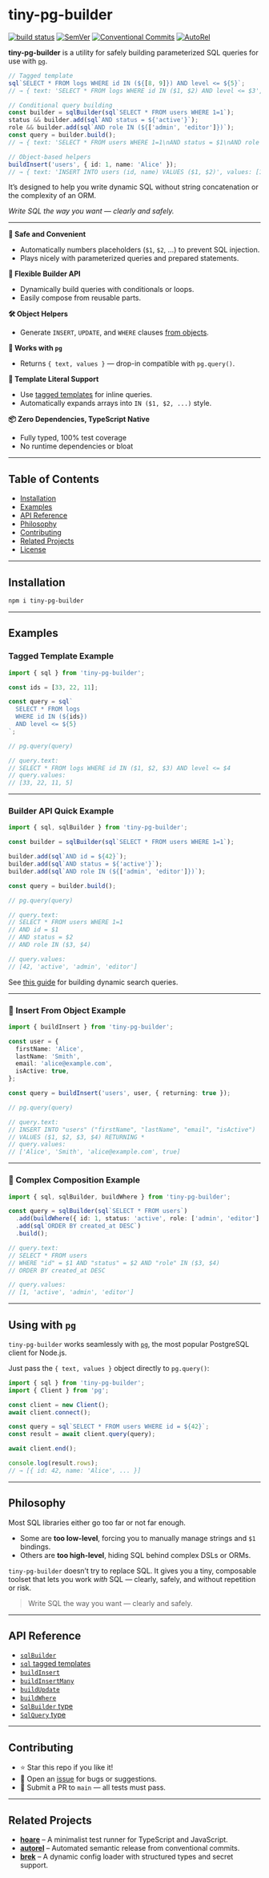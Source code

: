 # tiny-pg-builder

[![build status](https://github.com/mhweiner/tiny-pg-builder/actions/workflows/release.yml/badge.svg)](https://github.com/mhweiner/tiny-pg-builder/actions)
[![SemVer](https://img.shields.io/badge/SemVer-2.0.0-blue)]()
[![Conventional Commits](https://img.shields.io/badge/Conventional%20Commits-1.0.0-yellow.svg)](https://conventionalcommits.org)
[![AutoRel](https://img.shields.io/badge/v2-AutoRel?label=AutoRel&labelColor=0ab5fc&color=grey&link=https%3A%2F%2Fgithub.com%2Fmhweiner%2Fautorel)](https://github.com/mhweiner/autorel)

**tiny-pg-builder** is a utility for safely building parameterized SQL queries for use with [`pg`](https://github.com/brianc/node-postgres).

```ts
// Tagged template
sql`SELECT * FROM logs WHERE id IN (${[8, 9]}) AND level <= ${5}`;
// → { text: 'SELECT * FROM logs WHERE id IN ($1, $2) AND level <= $3', values: [8, 9, 5] }

// Conditional query building
const builder = sqlBuilder(sql`SELECT * FROM users WHERE 1=1`);
status && builder.add(sql`AND status = ${'active'}`);
role && builder.add(sql`AND role IN (${['admin', 'editor']})`);
const query = builder.build();
// → { text: 'SELECT * FROM users WHERE 1=1\nAND status = $1\nAND role IN ($2, $3)', values: ['active', 'admin', 'editor'] }

// Object-based helpers
buildInsert('users', { id: 1, name: 'Alice' });
// → { text: 'INSERT INTO users (id, name) VALUES ($1, $2)', values: [1, 'Alice'] }
```

It’s designed to help you write dynamic SQL without string concatenation or the complexity of an ORM.

_Write SQL the way you want — clearly and safely._

---

**🔐 Safe and Convenient**  
- Automatically numbers placeholders (`$1`, `$2`, …) to prevent SQL injection.  
- Plays nicely with parameterized queries and prepared statements.

**🧰 Flexible Builder API**  
- Dynamically build queries with conditionals or loops.  
- Easily compose from reusable parts.

**🛠️ Object Helpers**  
- Generate `INSERT`, `UPDATE`, and `WHERE` clauses [from objects](docs/api.md).

**🎯 Works with `pg`**  
- Returns `{ text, values }` — drop-in compatible with `pg.query()`.

**💬 Template Literal Support**  
- Use [tagged templates](#tagged-template-example) for inline queries.  
- Automatically expands arrays into `IN ($1, $2, ...)` style.

**📦 Zero Dependencies, TypeScript Native**  
- Fully typed, 100% test coverage  
- No runtime dependencies or bloat

---

## Table of Contents

- [Installation](#installation)
- [Examples](#examples)
- [API Reference](docs/api.md)
- [Philosophy](#philosophy)
- [Contributing](#contributing)
- [Related Projects](#related-projects)
- [License](#license)

---

## Installation

```bash
npm i tiny-pg-builder
```

---

## Examples

### Tagged Template Example

```ts
import { sql } from 'tiny-pg-builder';

const ids = [33, 22, 11];

const query = sql`
  SELECT * FROM logs
  WHERE id IN (${ids})
  AND level <= ${5}
`;

// pg.query(query)

// query.text:
// SELECT * FROM logs WHERE id IN ($1, $2, $3) AND level <= $4
// query.values:
// [33, 22, 11, 5]
```

---

### Builder API Quick Example

```ts
import { sql, sqlBuilder } from 'tiny-pg-builder';

const builder = sqlBuilder(sql`SELECT * FROM users WHERE 1=1`);

builder.add(sql`AND id = ${42}`);
builder.add(sql`AND status = ${'active'}`);
builder.add(sql`AND role IN (${['admin', 'editor']})`);

const query = builder.build();

// pg.query(query)

// query.text:
// SELECT * FROM users WHERE 1=1
// AND id = $1
// AND status = $2
// AND role IN ($3, $4)

// query.values:
// [42, 'active', 'admin', 'editor']
```

See [this guide](docs/dynamicSearchQueryExample.md) for building dynamic search queries.

---

### 📝 Insert From Object Example

```ts
import { buildInsert } from 'tiny-pg-builder';

const user = {
  firstName: 'Alice',
  lastName: 'Smith',
  email: 'alice@example.com',
  isActive: true,
};

const query = buildInsert('users', user, { returning: true });

// pg.query(query)

// query.text:
// INSERT INTO "users" ("firstName", "lastName", "email", "isActive")
// VALUES ($1, $2, $3, $4) RETURNING *
// query.values:
// ['Alice', 'Smith', 'alice@example.com', true]
```

---

### 🧩 Complex Composition Example

```ts
import { sql, sqlBuilder, buildWhere } from 'tiny-pg-builder';

const query = sqlBuilder(sql`SELECT * FROM users`)
  .add(buildWhere({ id: 1, status: 'active', role: ['admin', 'editor'] }))
  .add(sql`ORDER BY created_at DESC`)
  .build();

// query.text:
// SELECT * FROM users
// WHERE "id" = $1 AND "status" = $2 AND "role" IN ($3, $4)
// ORDER BY created_at DESC

// query.values:
// [1, 'active', 'admin', 'editor']
```

---

## Using with `pg`

`tiny-pg-builder` works seamlessly with [`pg`](https://github.com/brianc/node-postgres), the most popular PostgreSQL client for Node.js.

Just pass the `{ text, values }` object directly to `pg.query()`:

```ts
import { sql } from 'tiny-pg-builder';
import { Client } from 'pg';

const client = new Client();
await client.connect();

const query = sql`SELECT * FROM users WHERE id = ${42}`;
const result = await client.query(query);

await client.end();

console.log(result.rows);
// → [{ id: 42, name: 'Alice', ... }]
```

---

## Philosophy

Most SQL libraries either go too far or not far enough.

- Some are **too low-level**, forcing you to manually manage strings and `$1` bindings.
- Others are **too high-level**, hiding SQL behind complex DSLs or ORMs.

`tiny-pg-builder` doesn’t try to replace SQL. It gives you a tiny, composable toolset that lets you work *with* SQL — clearly, safely, and without repetition or risk.

> Write SQL the way you want — clearly and safely.

---

## API Reference

- [`sqlBuilder`](docs/api.md#sqlbuilder)
- [`sql` tagged templates](docs/api.md#sql)
- [`buildInsert`](docs/api.md#buildinsert)
- [`buildInsertMany`](docs/api.md#buildinsertmany)
- [`buildUpdate`](docs/api.md#buildupdate)
- [`buildWhere`](docs/api.md#buildwhere)
- [`SqlBuilder` type](docs/api.md#type-sqlbuilder)
- [`SqlQuery` type](docs/api.md#type-sqlquery)

---

## Contributing

- ⭐ Star this repo if you like it!
- 🐛 Open an [issue](https://github.com/mhweiner/tiny-pg-builder/issues) for bugs or suggestions.
- 🤝 Submit a PR to `main` — all tests must pass.

---

## Related Projects

- [**hoare**](https://github.com/mhweiner/hoare) – A minimalist test runner for TypeScript and JavaScript.
- [**autorel**](https://github.com/mhweiner/autorel) – Automated semantic release from conventional commits.
- [**brek**](https://github.com/mhweiner/brek) – A dynamic config loader with structured types and secret support.